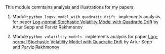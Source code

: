 This module comntains analysis and illustrations for my papers.

1. Module ```python logsv_model_wtih_quadratic_drift ``` implements analysis for 
paper [Log-normal Stochastic Volatility Model with Quadratic Drift](https://papers.ssrn.com/sol3/papers.cfm?abstract_id=2522425) by Artur Sepp and Parviz Rakhmonov

2. Module ```python volatility_models ``` implements analysis for 
paper [Log-normal Stochastic Volatility Model with Quadratic Drift](https://papers.ssrn.com/sol3/papers.cfm?abstract_id=2522425) by Artur Sepp and Parviz Rakhmonov

